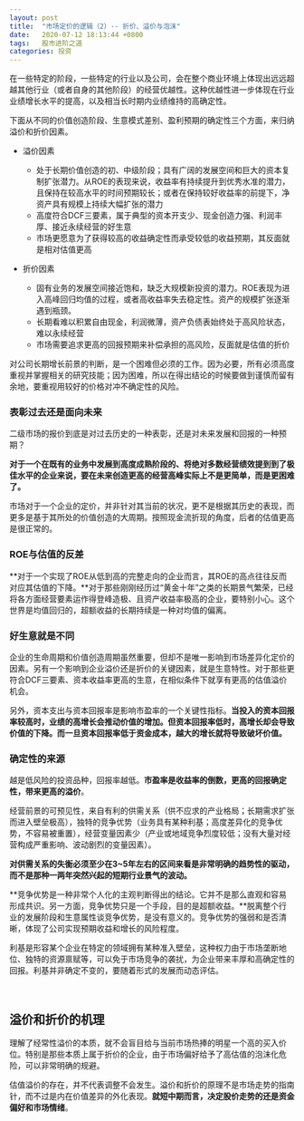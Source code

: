 ```yaml
---
layout: post
title:  "市场定价的逻辑（2）-- 折价、溢价与泡沫"
date:   2020-07-12 18:13:44 +0800
tags:   股市进阶之道
categories: 投资
---
```


在一些特定的阶段，一些特定的行业以及公司，会在整个商业环境上体现出远远超越其他行业（或者自身的其他阶段）的经营优越性。这种优越性进一步体现在行业业绩增长水平的提高，以及相当长时期内业绩维持的高确定性。

下面从不同的价值创造阶段、生意模式差别、盈利预期的确定性三个方面，来归纳溢价和折价因素。

+ 溢价因素
  + 处于长期价值创造的初、中级阶段；具有广阔的发展空间和巨大的资本复制扩张潜力。从ROE的表现来说，收益率有持续提升到优秀水准的潜力，且保持在较高水平的时间预期较长；或者在保持较好收益率的前提下，净资产具有规模上持续大幅扩张的潜力
  + 高度符合DCF三要素，属于典型的资本开支少、现金创造力强、利润丰厚、接近永续经营的好生意
  + 市场更愿意为了获得较高的收益确定性而承受较低的收益预期，其反面就是相对估值更高

+ 折价因素
  + 固有业务的发展空间接近饱和，缺乏大规模新投资的潜力。ROE表现为进入高峰回归均值的过程，或者高收益率失去稳定性。资产的规模扩张逐渐遇到瓶颈。
  + 长期看难以积累自由现金，利润微薄，资产负债表始终处于高风险状态，难以永续经营
  + 市场需要追求更高的回报预期来补偿承担的高风险，反面就是估值的折价
  
对公司长期增长前景的判断，是一个困难但必须的工作。因为必要，所有必须高度重视并掌握相关的研究技能；因为困难，所以在得出结论的时候要做到谨慎而留有余地，要重视用较好的价格对冲不确定性的风险。

### 表彰过去还是面向未来

二级市场的报价到底是对过去历史的一种表彰，还是对未来发展和回报的一种预期？

**对于一个在既有的业务中发展到高度成熟阶段的、将绝对多数经营绩效提到到了极佳水平的企业来说，要在未来创造更高的经营高峰实际上不是更简单，而是更困难了。**

市场对于一个企业的定价，并非针对其当前的状况，更不是根据其历史的表现，而更多是基于其所处的价值创造的大周期。按照现金流折现的角度，后者的估值更高是很正常的。

### ROE与估值的反差

**对于一个实现了ROE从低到高的完整走向的企业而言，其ROE的高点往往反而对应其估值的下降。**对于那些刚刚经历过“黄金十年”之类的长期景气繁荣，已经将各方面经营要素运作得登峰造极、且资产收益率极高的企业，要特别小心。这个世界是均值回归的，超额收益的长期持续是一种对均值的偏离。

### 好生意就是不同

企业的生命周期和价值创造周期虽然重要，但却不是唯一影响到市场差异化定价的因素。另有一个影响到企业溢价还是折价的关键因素，就是生意特性。对于那些更符合DCF三要素、资本收益率更高的生意，在相似条件下就享有更高的估值溢价机会。

另外，资本支出与资本回报率是影响市盈率的一个关键性指标。**当投入的资本回报率较高时，业绩的高增长会推动价值的增加。但资本回报率低时，高增长却会导致价值的下降。而一旦资本回报率低于资金成本，越大的增长就将导致破坏价值。**

### 确定性的来源

越是低风险的投资品种，回报率越低。**市盈率是收益率的倒数，更高的回报确定性，带来更高的溢价**。

经营前景的可预见性，来自有利的供需关系（供不应求的产业格局；长期需求扩张而进入壁垒极高），独特的竞争优势（业务具有某种利基；高度差异化的竞争优势，不容易被重置），经营变量因素少（产业或地域竞争烈度较低；没有大量对经营构成严重影响、波动剧烈的变量因素）。

**对供需关系的失衡必须至少在3~5年左右的区间来看是非常明确的趋势性的驱动，而不是那种一两年突然兴起的短期行业景气的波动。**

**竞争优势是一种非常个人化的主观判断得出的结论。它并不是那么直观和容易形成共识。另一方面，竞争优势只是一个手段，目的是超额收益。**脱离整个行业的发展阶段和生意属性谈竞争优势，是没有意义的。竞争优势的强弱和是否清晰，体现了公司实现预期收益和增长的风险程度。

利基是形容某个企业在特定的领域拥有某种准入壁垒，这种权力由于市场垄断地位、独特的资源禀赋等，可以免于市场竞争的袭扰，为企业带来丰厚和高确定性的回报。利基并非确定不变的，要随着形式的发展而动态评估。

</br>

## 溢价和折价的机理

理解了经常性溢价的本质，就不会盲目给与当前市场热捧的明星一个高的买入价位。特别是那些本质上属于折价的企业，由于市场偏好给予了高估值的泡沫化危险，可以非常明确的规避。

估值溢价的存在，并不代表调整不会发生。溢价和折价的原理不是市场走势的指南针，而不过是内在价值差异的外化表现。**就短中期而言，决定股价走势的还是资金偏好和市场情绪**。